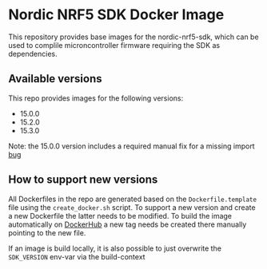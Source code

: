 # Nordic NRF5 SDK Docker Image

This repository provides base images for the nordic-nrf5-sdk, which can be used to complile microncontroller firmware requiring the SDK as dependencies.

## Available versions

This repo provides images for the following versions:

- 15.0.0
- 15.2.0
- 15.3.0

Note: the 15.0.0 version includes a required manual fix for a missing import [bug](https://devzone.nordicsemi.com/f/nordic-q-a/28964/missing-include-in-ble_radio_notification-c)

## How to support new versions

All Dockerfiles in the repo are generated based on the `Dockerfile.template` file using the `create_docker.sh` script.
To support a new version and create a new Dockerfile the latter needs to be modified.
To build the image automatically on [DockerHub](https://cloud.docker.com/u/madlabfau/repository/docker/madlabfau/nordic-nrf5-sdk/general) a new tag needs be created there manually pointing to the new file.

If an image is build locally, it is also possible to just overwrite the `SDK_VERSION` env-var via the build-context
